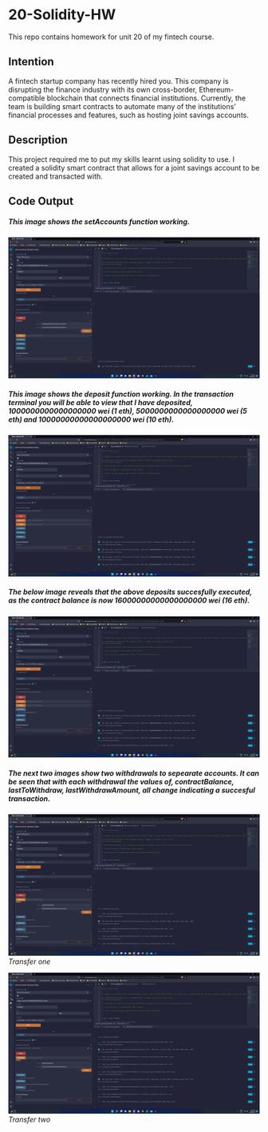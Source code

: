 # 20-Solidity-HW
This repo contains homework for unit 20 of my fintech course.

## Intention
A fintech startup company has recently hired you. This company is disrupting the finance industry with its own cross-border, Ethereum-compatible blockchain that connects financial institutions. Currently, the team is building smart contracts to automate many of the institutions’ financial processes and features, such as hosting joint savings accounts.

## Description
This project required me to put my skills learnt using solidity to use. I created a solidity smart contract that allows for a joint savings account to be created and transacted with. 

## Code Output
##### This image shows the setAccounts function working.
![](https://raw.githubusercontent.com/TRU-K/20-Solidity-HW/main/Images/setAccounts_function.png)

##### This image shows the deposit function working. In the transaction terminal you will be able to view that I have deposited, 1000000000000000000 wei (1 eth), 5000000000000000000 wei (5 eth) and 10000000000000000000 wei (10 eth).
![](https://raw.githubusercontent.com/TRU-K/20-Solidity-HW/main/Images/deposit_wei.png)

##### The below image reveals that the above deposits succesfully executed, as the contract balance is now 16000000000000000000 wei (16 eth).
![](https://raw.githubusercontent.com/TRU-K/20-Solidity-HW/main/Images/contractBalance_function.png)

##### The next two images show two withdrawals to sepearate accounts. It can be seen that with each withdrawal the values of, contractBalance, lastToWithdraw, lastWithdrawAmount, all change indicating a succesful transaction.
![](https://raw.githubusercontent.com/TRU-K/20-Solidity-HW/main/Images/first_withdrawal.png)
*Transfer one*

![](https://raw.githubusercontent.com/TRU-K/20-Solidity-HW/main/Images/second_withdrawal.png)
*Transfer two*

